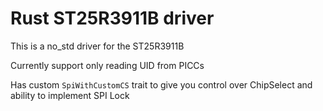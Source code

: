 # Rust ST25R3911B driver
This is a no_std driver for the ST25R3911B

Currently support only reading UID from PICCs

Has custom `SpiWithCustomCS` trait to give you control over ChipSelect and ability to implement SPI Lock
